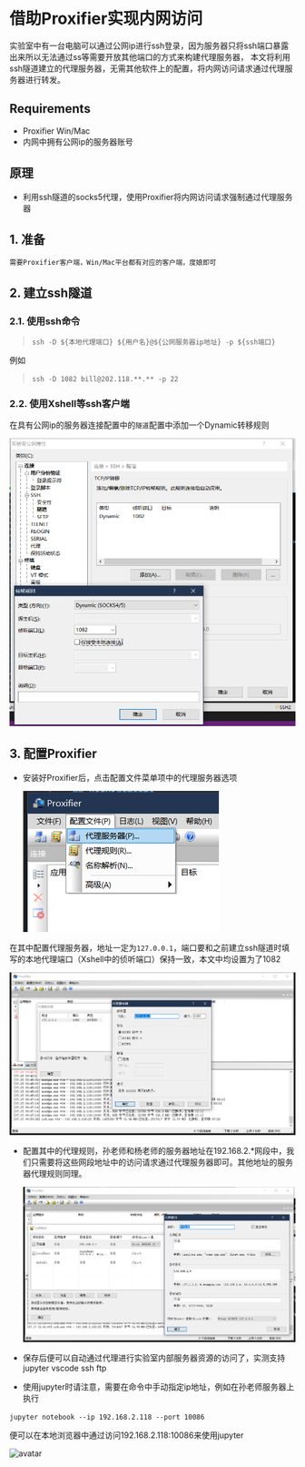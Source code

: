 # 借助Proxifier实现内网访问

实验室中有一台电脑可以通过公网ip进行ssh登录，因为服务器只将ssh端口暴露出来所以无法通过ss等需要开放其他端口的方式来构建代理服务器，
本文将利用ssh隧道建立的代理服务器，无需其他软件上的配置，将内网访问请求通过代理服务器进行转发。

## Requirements

- Proxifier Win/Mac
- 内网中拥有公网ip的服务器账号

## 原理

- 利用ssh隧道的socks5代理，使用Proxifier将内网访问请求强制通过代理服务器

## 1. 准备

    需要Proxifier客户端，Win/Mac平台都有对应的客户端，度娘即可

## 2. 建立ssh隧道

### 2.1.  使用ssh命令
> `ssh -D ${本地代理端口} ${用户名}@${公网服务器ip地址} -p ${ssh端口}`

例如

> `ssh -D 1082 bill@202.118.**.** -p 22`


### 2.2.  使用Xshell等ssh客户端
在具有公网ip的服务器连接配置中的`隧道`配置中添加一个Dynamic转移规则

![avatar](pics/1.png)

## 3. 配置Proxifier

* 安装好Proxifier后，点击配置文件菜单项中的代理服务器选项
  
  ![avatar](pics/2.png)

 在其中配置代理服务器，地址一定为`127.0.0.1`，端口要和之前建立ssh隧道时填写的本地代理端口（Xshell中的侦听端口）保持一致，本文中均设置为了1082

 ![avatar](pics/3.png)

* 配置其中的代理规则，孙老师和杨老师的服务器地址在192.168.2.*网段中，我们只需要将这些网段地址中的访问请求通过代理服务器即可。其他地址的服务器代理规则同理。
  
  ![avatar](pics/4.png)

* 保存后便可以自动通过代理进行实验室内部服务器资源的访问了，实测支持jupyter vscode ssh ftp

* 使用jupyter时请注意，需要在命令中手动指定ip地址，例如在孙老师服务器上执行

```jupyter notebook --ip 192.168.2.118 --port 10086```

便可以在本地浏览器中通过访问192.168.2.118:10086来使用jupyter

![avatar](pics/5.png)

